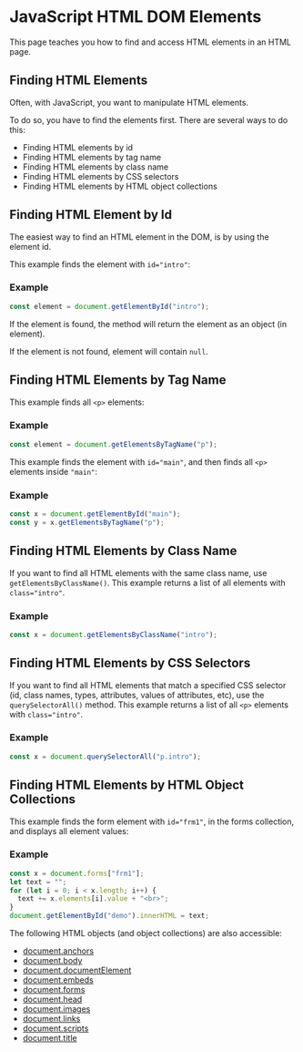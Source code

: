 # JavaScript HTML DOM Elements
This page teaches you how to find and access HTML elements in an HTML page.

## Finding HTML Elements
Often, with JavaScript, you want to manipulate HTML elements.

To do so, you have to find the elements first. There are several ways to do this:

* Finding HTML elements by id
* Finding HTML elements by tag name
* Finding HTML elements by class name
* Finding HTML elements by CSS selectors
* Finding HTML elements by HTML object collections



## Finding HTML Element by Id
The easiest way to find an HTML element in the DOM, is by using the element id.

This example finds the element with `id="intro"`:

### Example
```js
const element = document.getElementById("intro");
```

If the element is found, the method will return the element as an object (in element).

If the element is not found, element will contain `null`.


## Finding HTML Elements by Tag Name
This example finds all `<p>` elements:

### Example
```js
const element = document.getElementsByTagName("p");
```

This example finds the element with `id="main"`, and then finds all `<p>` elements inside `"main"`:

### Example
```js
const x = document.getElementById("main");
const y = x.getElementsByTagName("p");
```


## Finding HTML Elements by Class Name
If you want to find all HTML elements with the same class name, use `getElementsByClassName()`.
This example returns a list of all elements with `class="intro"`.

### Example
```js
const x = document.getElementsByClassName("intro");
```


## Finding HTML Elements by CSS Selectors
If you want to find all HTML elements that match a specified CSS selector (id, class names, types, attributes, values of attributes, etc), use the `querySelectorAll()` method.
This example returns a list of all `<p>` elements with `class="intro"`.

### Example
```js
const x = document.querySelectorAll("p.intro");
```


## Finding HTML Elements by HTML Object Collections
This example finds the form element with `id="frm1"`, in the forms collection, and displays all element values:

### Example
```js
const x = document.forms["frm1"];
let text = "";
for (let i = 0; i < x.length; i++) {
  text += x.elements[i].value + "<br>";
}
document.getElementById("demo").innerHTML = text;
```


The following HTML objects (and object collections) are also accessible:

* [document.anchors](https://www.w3schools.com/js/tryit.asp?filename=tryjs_doc_anchors)
* [document.body](https://www.w3schools.com/js/tryit.asp?filename=tryjs_doc_body)
* [document.documentElement](https://www.w3schools.com/js/tryit.asp?filename=tryjs_doc_element)
* [document.embeds](https://www.w3schools.com/js/tryit.asp?filename=tryjs_doc_embeds)
* [document.forms](https://www.w3schools.com/js/tryit.asp?filename=tryjs_doc_forms)
* [document.head](https://www.w3schools.com/js/tryit.asp?filename=tryjs_doc_head)
* [document.images](https://www.w3schools.com/js/tryit.asp?filename=tryjs_doc_images)
* [document.links](https://www.w3schools.com/js/tryit.asp?filename=tryjs_doc_links)
* [document.scripts](https://www.w3schools.com/js/tryit.asp?filename=tryjs_doc_scripts)
* [document.title](https://www.w3schools.com/js/tryit.asp?filename=tryjs_doc_title)